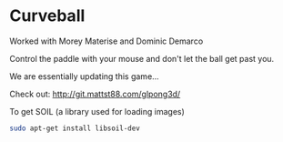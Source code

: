 Curveball
==============
Worked with Morey Materise and Dominic Demarco

Control the paddle with your mouse and don't let the ball get past you.

We are essentially updating this game...

Check out: http://git.mattst88.com/glpong3d/


To get SOIL (a library used for loading images)
```bash
sudo apt-get install libsoil-dev
```
